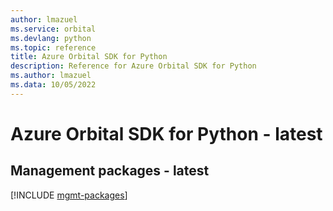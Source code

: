 ```yaml
---
author: lmazuel
ms.service: orbital
ms.devlang: python
ms.topic: reference
title: Azure Orbital SDK for Python
description: Reference for Azure Orbital SDK for Python
ms.author: lmazuel
ms.data: 10/05/2022
---
```

# Azure Orbital SDK for Python - latest

## Management packages - latest
[!INCLUDE [mgmt-packages](orbital-mgmt-index.md)]